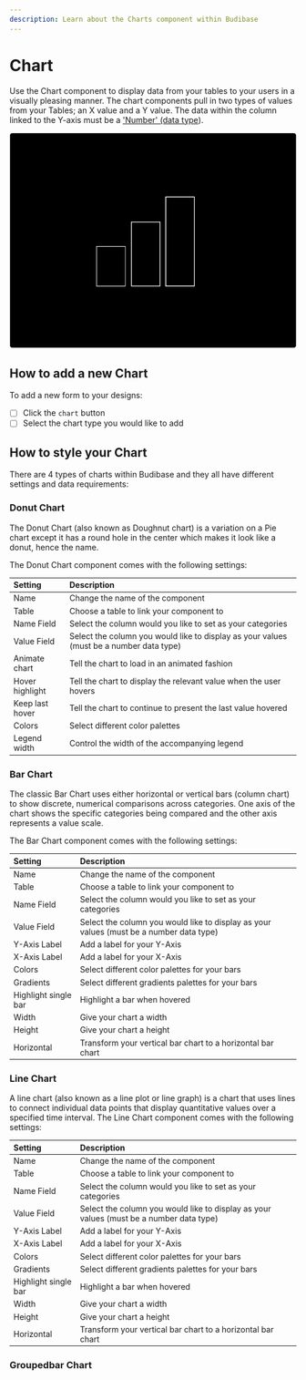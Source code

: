 ```yaml
---
description: Learn about the Charts component within Budibase
---
```


# Chart

Use the Chart component to display data from your tables to your users in a visually pleasing manner. The chart components pull in two types of values from your Tables; an X value and a Y value. The data within the column linked to the Y-axis must be a ['Number' \(data type](../../data/tables/columns.md)\).

![](../../.gitbook/assets/chart.png)

## How to add a new Chart

To add a new form to your designs:

* [ ] Click the `chart` button
* [ ] Select the chart type you would like to add

## How to style your Chart

There are 4 types of charts within Budibase and they all have different settings and data requirements:

### 

### Donut Chart

The Donut Chart \(also known as Doughnut chart\) is a variation on a Pie chart except it has a round hole in the center which makes it look like a donut, hence the name.

The Donut Chart component comes with the following settings:

| Setting | Description |
| :--- | :--- |
| Name | Change the name of the component |
| Table | Choose a table to link your component to |
| Name Field | Select the column would you like to set as your categories |
| Value Field | Select the column you would like to display as your values \(must be a number data type\) |
| Animate chart | Tell the chart to load in an animated fashion |
| Hover highlight | Tell the chart to display the relevant value when the user hovers |
| Keep last hover | Tell the chart to continue to present the last value hovered  |
| Colors | Select different color palettes |
| Legend width | Control the width of the accompanying legend |

### 

### Bar Chart

The classic Bar Chart uses either horizontal or vertical bars \(column chart\) to show discrete, numerical comparisons across categories. One axis of the chart shows the specific categories being compared and the other axis represents a value scale.

The Bar Chart component comes with the following settings:

| Setting | Description |
| :--- | :--- |
| Name | Change the name of the component |
| Table | Choose a table to link your component to |
| Name Field | Select the column would you like to set as your categories |
| Value Field | Select the column you would like to display as your values \(must be a number data type\) |
| Y-Axis Label | Add a label for your Y-Axis |
| X-Axis Label | Add a label for your X-Axis |
| Colors | Select different color palettes for your bars |
| Gradients | Select different gradients palettes for your bars |
| Highlight single bar | Highlight a bar when hovered |
| Width | Give your chart a width |
| Height | Give your chart a height |
| Horizontal | Transform your vertical bar chart to a horizontal bar chart |

### 

### Line Chart

A line chart \(also known as a line plot or line graph\) is a chart that uses lines to connect individual data points that display quantitative values over a specified time interval. The Line Chart component comes with the following settings:

| Setting | Description |
| :--- | :--- |
| Name | Change the name of the component |
| Table | Choose a table to link your component to |
| Name Field | Select the column would you like to set as your categories |
| Value Field | Select the column you would like to display as your values \(must be a number data type\) |
| Y-Axis Label | Add a label for your Y-Axis |
| X-Axis Label | Add a label for your X-Axis |
| Colors | Select different color palettes for your bars |
| Gradients | Select different gradients palettes for your bars |
| Highlight single bar | Highlight a bar when hovered |
| Width | Give your chart a width |
| Height | Give your chart a height |
| Horizontal | Transform your vertical bar chart to a horizontal bar chart |

### 

### Groupedbar Chart









